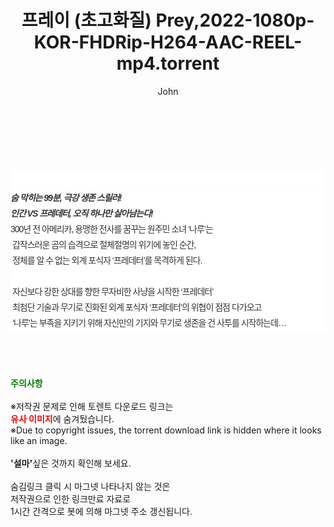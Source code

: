 ﻿---
layout: post
title:  "프레이 (초고화질) Prey,2022-1080p-KOR-FHDRip-H264-AAC-REEL-mp4.torrent"
author: John
categories: [ 영화 ]
tags: [  ]
image:  
description: "프레이 (초고화질) Prey,2022-1080p-KOR-FHDRip-H264-AAC-REEL-mp4 torrent 정보 공유"
toc: true
toc_sticky: true
---

<br>
<div class="view-img">
<a class="view_image" href="https://torrentmobile60.com/bbs/view_image.php?fn=%2Fdata%2Ffile%2Fmovie%2F3735182707_F0v3EWMA_e05fbadd2a77c727a54c5560842b79912e034b44.jpg" target="_blank"><img alt="" class="img-tag" content="https://torrentmobile60.com/data/file/movie/3735182707_F0v3EWMA_e05fbadd2a77c727a54c5560842b79912e034b44.jpg" itemprop="image" src="https://torrentmobile60.com/data/file/movie/3735182707_F0v3EWMA_e05fbadd2a77c727a54c5560842b79912e034b44.jpg"/></a><a class="view_image" href="https://torrentmobile60.com/bbs/view_image.php?fn=%2Fdata%2Ffile%2Fmovie%2F3735182707_eVshiZPT_d5acb73969162b2d8c1c6aba2df37ae68e262b0a.jpg" target="_blank"><img alt="" class="img-tag" content="https://torrentmobile60.com/data/file/movie/3735182707_eVshiZPT_d5acb73969162b2d8c1c6aba2df37ae68e262b0a.jpg" itemprop="image" src="https://torrentmobile60.com/data/file/movie/3735182707_eVshiZPT_d5acb73969162b2d8c1c6aba2df37ae68e262b0a.jpg"/></a></div><div class="view-content" itemprop="description">
<p><br/></p><div class="title_area" style="margin:0px 0px 9px;padding:0px;list-style:none;font-size:12px;font-family:'나눔고딕', NanumGothic, '돋움', Dotum, Helvetica, 'AppleSDGothicNeo-Medium', AppleGothic, sans-serif;height:30px;float:none;background-color:rgb(255,255,255);"><h4 class="h_story" style="margin:5px 10px 0px 0px;padding:0px;list-style:none;font-size:12px;font-family:'돋움', sans-serif;height:18px;width:49px;background:url(&quot;https://ssl.pstatic.net/static/movie/2020/10/h_tx_sp5.png&quot;) no-repeat 0px -17px;float:left;"><strong class="blind" style="margin:0px;padding:0px;list-style:none;font-size:0px;font-family:inherit;color:inherit;width:1px;height:1px;line-height:0;">줄거리</strong></h4></div><h5 class="h_tx_story" style="margin:-7px 0px 1px;padding:0px;list-style:none;font-size:14px;font-family:'나눔고딕', NanumGothic, Helvetica, sans-serif;color:rgb(51,51,51);background-image:url(&quot;https://ssl.pstatic.net/static/movie/2014/01/blank.gif&quot;);letter-spacing:-1px;line-height:25px;background-color:rgb(255,255,255);">숨 막히는 99분, 극강 생존 스릴러!<br style="list-style:none;font-size:12px;font-family:'돋움', sans-serif;color:rgb(0,0,0);"/>인간 VS 프레데터, 오직 하나만 살아남는다!</h5><p class="con_tx" style="margin-top:-1px;margin-bottom:-6px;list-style:none;font-size:14px;font-family:'나눔고딕', NanumGothic, '돋움', Dotum, Helvetica, 'AppleSDGothicNeo-Medium', AppleGothic, sans-serif;color:rgb(51,51,51);background-image:url(&quot;https://ssl.pstatic.net/static/movie/2014/01/blank.gif&quot;);letter-spacing:-1px;line-height:25px;background-color:rgb(255,255,255);">300년 전 아메리카, 용맹한 전사를 꿈꾸는 원주민 소녀 ‘나루’는<br style="list-style:none;font-size:12px;font-family:'돋움', sans-serif;color:rgb(0,0,0);"/> 갑작스러운 곰의 습격으로 절체절명의 위기에 놓인 순간,<br style="list-style:none;font-size:12px;font-family:'돋움', sans-serif;color:rgb(0,0,0);"/> 정체를 알 수 없는 외계 포식자 ‘프레데터’를 목격하게 된다.<br style="list-style:none;font-size:12px;font-family:'돋움', sans-serif;color:rgb(0,0,0);"/> <br style="list-style:none;font-size:12px;font-family:'돋움', sans-serif;color:rgb(0,0,0);"/> 자신보다 강한 상대를 향한 무자비한 사냥을 시작한 ‘프레데터’<br style="list-style:none;font-size:12px;font-family:'돋움', sans-serif;color:rgb(0,0,0);"/> 최첨단 기술과 무기로 진화된 외계 포식자 ‘프레데터’의 위협이 점점 다가오고<br style="list-style:none;font-size:12px;font-family:'돋움', sans-serif;color:rgb(0,0,0);"/> ‘나루’는 부족을 지키기 위해 자신만의 기지와 무기로 생존을 건 사투를 시작하는데…</p> </div>
    
<br><br><br>
<p data-ke-size="size16"><b><span style="color: green;">주의사항</span></b><br /><br />※저작권 문제로 인해 토렌트 다운로드 링크는<br /><b><span style="color: red;">유사 이미지</span></b>에 숨겨뒀습니다.<br />※Due to copyright issues, the torrent download link is hidden where it looks like an image.<br /><br /><b>'설마'</b>싶은 것까지 확인해 보세요.<br /><br />숨김링크 클릭 시 마그넷 나타나지 않는 것은<br />저작권으로 인한 링크만료 자료로<br />1시간 간격으로 봇에 의해 마그넷 주소 갱신됩니다.</p>
